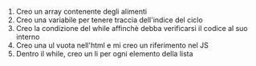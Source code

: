 1. Creo un array contenente degli alimenti
2. Creo una variabile per tenere traccia dell'indice del ciclo
3. Creo la condizione del while affinchè debba verificarsi il codice al suo interno
4. Creo una ul vuota nell'html e mi creo un riferimento nel JS
5. Dentro il while, creo un li per ogni elemento della lista